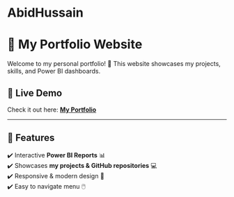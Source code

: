 # AbidHussain
# 🌟 My Portfolio Website

Welcome to my personal portfolio! 🚀 This website showcases my projects, skills, and Power BI dashboards.

## 🔗 Live Demo
Check it out here: **[My Portfolio](https://malikabidhussain.github.io/AbidHussain/)**

---

## 📌 Features
✔️ Interactive **Power BI Reports** 📊  
✔️ Showcases **my projects & GitHub repositories** 💻  
✔️ Responsive & modern design 🎨  
✔️ Easy to navigate menu 🖱️  
